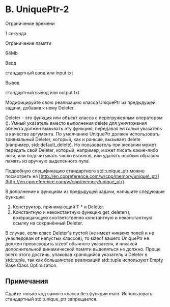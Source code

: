 B. UniquePtr-2
==============

Ограничение времени

1 секунда

Ограничение памяти

64Mb

Ввод

стандартный ввод или input.txt

Вывод

стандартный вывод или output.txt

Модифицируйте свою реализацию класса UniquePtr из предыдущей задачи, добавив к нему Deleter.

Deleter - это функция или объект класса с перегруженным оператором (). Умный указатель вместо выполнения delete для уничтожения объекта должен вызывать эту функцию, передавая ей голый указатель в качестве аргумента. По умолчанию UniquePtr должен использовать тривиальный Deleter, который, как и раньше, вызывает delete (например, std::default\_delete<T>). Но пользователь при желании может передать свой Deleter, который, например, может писать какие-либо логи, или подсчитывать число вызовов, или удалять особым образом память из вручную выделенного пула.

Подробную спецификацию стандартного std::unique\_ptr можно посмотреть на [http://en.cppreference.com/w/cpp/memory/unique\_ptr](http://en.cppreference.com/w/cpp/memory/unique_ptr).

В дополнение к функциям из предыдущей задачи, напишите следующие функции:

1.  Конструктор, принимающий T \* и Deleter.
2.  Константную и неконстантную функцию get\_deleter(), возвращающую соответственно константную и неконстантную ссылку на сохранённый Deleter.

В случае, если класс Deleter'а пустой (не имеет никаких полей и не унаследован от непустых классов), то sizeof вашего UniquePtr не должен превосходить sizeof обычного указателя, и никакой дополнительной динамической памяти выделяться не должно. Проще всего этого достичь, упаковав хранящийся указатель и Deleter в std::tuple, так как большинство реализаций std::tuple используют Empty Base Class Optimization.

Примечания
----------

Сдайте только код самого класса без функции main. Использовать стандартный std::unique\_ptr запрещается.
